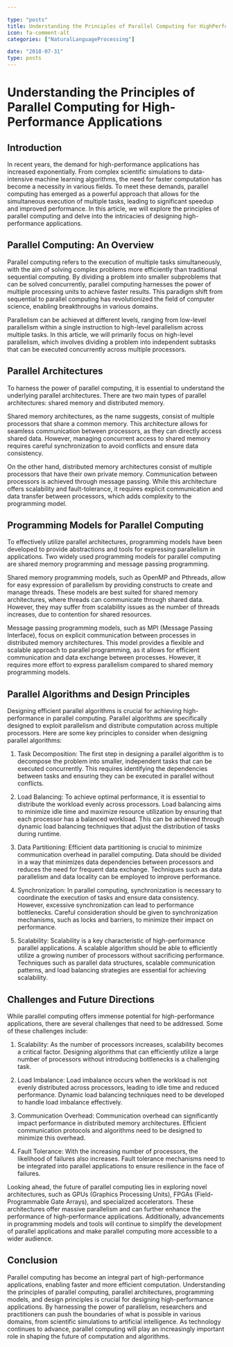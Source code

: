 ```yaml
---

type: "posts"
title: Understanding the Principles of Parallel Computing for HighPerformance Applications
icon: fa-comment-alt
categories: ["NaturalLanguageProcessing"]

date: "2018-07-31"
type: posts
---
```





# Understanding the Principles of Parallel Computing for High-Performance Applications

## Introduction

In recent years, the demand for high-performance applications has increased exponentially. From complex scientific simulations to data-intensive machine learning algorithms, the need for faster computation has become a necessity in various fields. To meet these demands, parallel computing has emerged as a powerful approach that allows for the simultaneous execution of multiple tasks, leading to significant speedup and improved performance. In this article, we will explore the principles of parallel computing and delve into the intricacies of designing high-performance applications.

## Parallel Computing: An Overview

Parallel computing refers to the execution of multiple tasks simultaneously, with the aim of solving complex problems more efficiently than traditional sequential computing. By dividing a problem into smaller subproblems that can be solved concurrently, parallel computing harnesses the power of multiple processing units to achieve faster results. This paradigm shift from sequential to parallel computing has revolutionized the field of computer science, enabling breakthroughs in various domains.

Parallelism can be achieved at different levels, ranging from low-level parallelism within a single instruction to high-level parallelism across multiple tasks. In this article, we will primarily focus on high-level parallelism, which involves dividing a problem into independent subtasks that can be executed concurrently across multiple processors.

## Parallel Architectures

To harness the power of parallel computing, it is essential to understand the underlying parallel architectures. There are two main types of parallel architectures: shared memory and distributed memory.

Shared memory architectures, as the name suggests, consist of multiple processors that share a common memory. This architecture allows for seamless communication between processors, as they can directly access shared data. However, managing concurrent access to shared memory requires careful synchronization to avoid conflicts and ensure data consistency.

On the other hand, distributed memory architectures consist of multiple processors that have their own private memory. Communication between processors is achieved through message passing. While this architecture offers scalability and fault-tolerance, it requires explicit communication and data transfer between processors, which adds complexity to the programming model.

## Programming Models for Parallel Computing

To effectively utilize parallel architectures, programming models have been developed to provide abstractions and tools for expressing parallelism in applications. Two widely used programming models for parallel computing are shared memory programming and message passing programming.

Shared memory programming models, such as OpenMP and Pthreads, allow for easy expression of parallelism by providing constructs to create and manage threads. These models are best suited for shared memory architectures, where threads can communicate through shared data. However, they may suffer from scalability issues as the number of threads increases, due to contention for shared resources.

Message passing programming models, such as MPI (Message Passing Interface), focus on explicit communication between processes in distributed memory architectures. This model provides a flexible and scalable approach to parallel programming, as it allows for efficient communication and data exchange between processes. However, it requires more effort to express parallelism compared to shared memory programming models.

## Parallel Algorithms and Design Principles

Designing efficient parallel algorithms is crucial for achieving high-performance in parallel computing. Parallel algorithms are specifically designed to exploit parallelism and distribute computation across multiple processors. Here are some key principles to consider when designing parallel algorithms:

1. Task Decomposition: The first step in designing a parallel algorithm is to decompose the problem into smaller, independent tasks that can be executed concurrently. This requires identifying the dependencies between tasks and ensuring they can be executed in parallel without conflicts.

2. Load Balancing: To achieve optimal performance, it is essential to distribute the workload evenly across processors. Load balancing aims to minimize idle time and maximize resource utilization by ensuring that each processor has a balanced workload. This can be achieved through dynamic load balancing techniques that adjust the distribution of tasks during runtime.

3. Data Partitioning: Efficient data partitioning is crucial to minimize communication overhead in parallel computing. Data should be divided in a way that minimizes data dependencies between processors and reduces the need for frequent data exchange. Techniques such as data parallelism and data locality can be employed to improve performance.

4. Synchronization: In parallel computing, synchronization is necessary to coordinate the execution of tasks and ensure data consistency. However, excessive synchronization can lead to performance bottlenecks. Careful consideration should be given to synchronization mechanisms, such as locks and barriers, to minimize their impact on performance.

5. Scalability: Scalability is a key characteristic of high-performance parallel applications. A scalable algorithm should be able to efficiently utilize a growing number of processors without sacrificing performance. Techniques such as parallel data structures, scalable communication patterns, and load balancing strategies are essential for achieving scalability.

## Challenges and Future Directions

While parallel computing offers immense potential for high-performance applications, there are several challenges that need to be addressed. Some of these challenges include:

1. Scalability: As the number of processors increases, scalability becomes a critical factor. Designing algorithms that can efficiently utilize a large number of processors without introducing bottlenecks is a challenging task.

2. Load Imbalance: Load imbalance occurs when the workload is not evenly distributed across processors, leading to idle time and reduced performance. Dynamic load balancing techniques need to be developed to handle load imbalance effectively.

3. Communication Overhead: Communication overhead can significantly impact performance in distributed memory architectures. Efficient communication protocols and algorithms need to be designed to minimize this overhead.

4. Fault Tolerance: With the increasing number of processors, the likelihood of failures also increases. Fault tolerance mechanisms need to be integrated into parallel applications to ensure resilience in the face of failures.

Looking ahead, the future of parallel computing lies in exploring novel architectures, such as GPUs (Graphics Processing Units), FPGAs (Field-Programmable Gate Arrays), and specialized accelerators. These architectures offer massive parallelism and can further enhance the performance of high-performance applications. Additionally, advancements in programming models and tools will continue to simplify the development of parallel applications and make parallel computing more accessible to a wider audience.

## Conclusion

Parallel computing has become an integral part of high-performance applications, enabling faster and more efficient computation. Understanding the principles of parallel computing, parallel architectures, programming models, and design principles is crucial for designing high-performance applications. By harnessing the power of parallelism, researchers and practitioners can push the boundaries of what is possible in various domains, from scientific simulations to artificial intelligence. As technology continues to advance, parallel computing will play an increasingly important role in shaping the future of computation and algorithms.